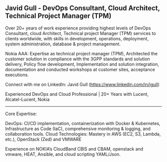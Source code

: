 
Javid Gull  - DevOps Consultant, Cloud Architect, Technical Project Manager (TPM) 
-

Over 20+ years of work experience providing highest levels of  DevOps Consultant, cloud Architect, Technical project Manager (TPM)  services to clients worldwide, with skills in development, operations, deployment, system administration, database & project management.

Nokia AAA: Expertise as technical project manager (TPM), Architected the customer solution in compliance with the 3GPP standards and solution delivery, Policy flow development,  Implementation and solution integration, documentation and conducted workshops at customer sites, acceptance executions.

Connect with me on LinkedIn: Javid Gull (https://www.linkedin.com/in/jgull)

Experienced DevOps and Cloud Professional | 20+ Years with Lucent, Alcatel-Lucent, Nokia 




--------------------------------------------------------------
Core Expertise:

DevOps: CI/CD implementation, containerization with Docker & Kubernetes, Infrastructure as Code (IaC), comprehensive monitoring & logging, and collaboration tools.
Cloud Technologies: Mastery in AWS (EC2, S3, Lambda, etc.), OpenStack (Zed) and VMWARE 

Experience on NOKIA’s CloudBand CBIS and CBAM, openstack and vmware, HEAT, Ansible, and cloud scripting YAML/Json. 
